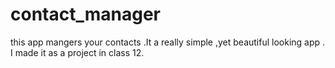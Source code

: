 # contact_manager
this app mangers your contacts .It a really simple ,yet beautiful looking app . I made it as a project in class 12.
